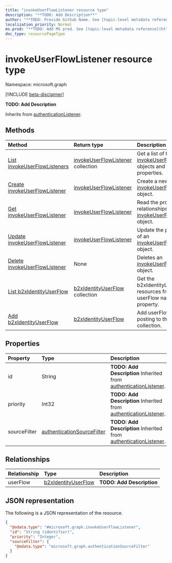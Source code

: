 ```yaml
---
title: "invokeUserFlowListener resource type"
description: "**TODO: Add Description**"
author: "**TODO: Provide Github Name. See [topic-level metadata reference](https://msgo.azurewebsites.net/add/document/guidelines/metadata.html#topic-level-metadata)**"
localization_priority: Normal
ms.prod: "**TODO: Add MS prod. See [topic-level metadata reference](https://msgo.azurewebsites.net/add/document/guidelines/metadata.html#topic-level-metadata)**"
doc_type: resourcePageType
---
```


# invokeUserFlowListener resource type

Namespace: microsoft.graph

[!INCLUDE [beta-disclaimer](../../includes/beta-disclaimer.md)]

**TODO: Add Description**


Inherits from [authenticationListener](../resources/authenticationlistener.md).

## Methods
|Method|Return type|Description|
|:---|:---|:---|
|[List invokeUserFlowListeners](../api/invokeuserflowlistener-list.md)|[invokeUserFlowListener](../resources/invokeuserflowlistener.md) collection|Get a list of the [invokeUserFlowListener](../resources/invokeuserflowlistener.md) objects and their properties.|
|[Create invokeUserFlowListener](../api/invokeuserflowlistener-create.md)|[invokeUserFlowListener](../resources/invokeuserflowlistener.md)|Create a new [invokeUserFlowListener](../resources/invokeuserflowlistener.md) object.|
|[Get invokeUserFlowListener](../api/invokeuserflowlistener-get.md)|[invokeUserFlowListener](../resources/invokeuserflowlistener.md)|Read the properties and relationships of an [invokeUserFlowListener](../resources/invokeuserflowlistener.md) object.|
|[Update invokeUserFlowListener](../api/invokeuserflowlistener-update.md)|[invokeUserFlowListener](../resources/invokeuserflowlistener.md)|Update the properties of an [invokeUserFlowListener](../resources/invokeuserflowlistener.md) object.|
|[Delete invokeUserFlowListener](../api/invokeuserflowlistener-delete.md)|None|Deletes an [invokeUserFlowListener](../resources/invokeuserflowlistener.md) object.|
|[List b2xIdentityUserFlow](../api/invokeuserflowlistener-list-userflow.md)|[b2xIdentityUserFlow](../resources/b2xidentityuserflow.md) collection|Get the b2xIdentityUserFlow resources from the userFlow navigation property.|
|[Add b2xIdentityUserFlow](../api/invokeuserflowlistener-post-userflow.md)|[b2xIdentityUserFlow](../resources/b2xidentityuserflow.md)|Add userFlow by posting to the userFlow collection.|

## Properties
|Property|Type|Description|
|:---|:---|:---|
|id|String|**TODO: Add Description** Inherited from [authenticationListener](../resources/authenticationlistener.md).|
|priority|Int32|**TODO: Add Description** Inherited from [authenticationListener](../resources/authenticationlistener.md).|
|sourceFilter|[authenticationSourceFilter](../resources/authenticationsourcefilter.md)|**TODO: Add Description** Inherited from [authenticationListener](../resources/authenticationlistener.md).|

## Relationships
|Relationship|Type|Description|
|:---|:---|:---|
|userFlow|[b2xIdentityUserFlow](../resources/b2xidentityuserflow.md)|**TODO: Add Description**|

## JSON representation
The following is a JSON representation of the resource.
<!-- {
  "blockType": "resource",
  "keyProperty": "id",
  "@odata.type": "microsoft.graph.invokeUserFlowListener",
  "baseType": "Microsoft.Cpim.Api.DataModels.authenticationListener",
  "openType": false
}
-->
``` json
{
  "@odata.type": "#microsoft.graph.invokeUserFlowListener",
  "id": "String (identifier)",
  "priority": "Integer",
  "sourceFilter": {
    "@odata.type": "microsoft.graph.authenticationSourceFilter"
  }
}
```

